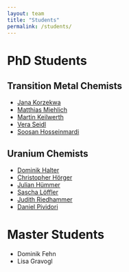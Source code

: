 ```yaml
---
layout: team
title: "Students"
permalink: /students/
---
```


# PhD Students

## Transition Metal Chemists

- [Jana Korzekwa](/team/jana-korzekwa)
- [Matthias Miehlich](/team/matthias-miehlich)
- [Martin Keilwerth](/team/martin-keilwerth)
- [Vera Seidl](/team/vera-seidl)
- [Soosan Hosseinmardi](/team/soosan-hosseinmardi)

## Uranium Chemists

- [Dominik Halter](/team/dominik-halter)
- [Christopher Hörger](/team/christopher-hoerger)
- [Julian Hümmer](/team/julian-huemmer)
- [Sascha Löffler](/team/sascha-loeffler)
- [Judith Riedhammer](/team/judith-riedhammer)
- [Daniel Pividori](/team/daniel-pividori)


# Master Students

- Dominik Fehn
- Lisa Gravogl